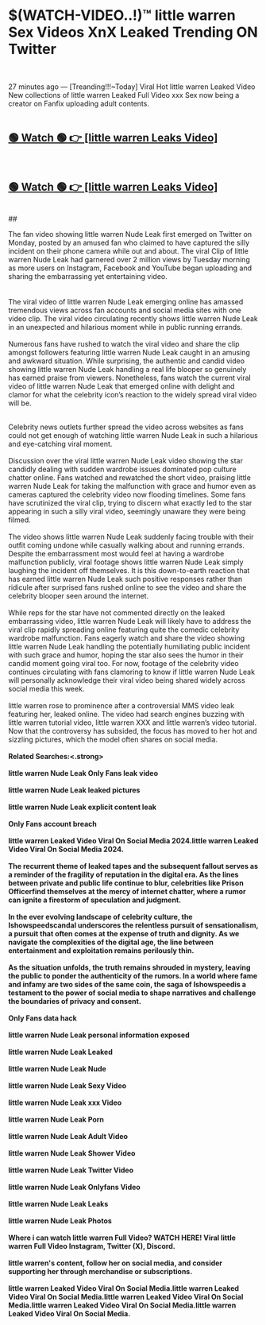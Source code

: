 

# $(WATCH-VIDEO..!)™ little warren Sex Videos XnX Leaked Trending ON Twitter<br>
<br>

27 minutes ago — [Treanding!!!~Today] Viral Hot little warren Leaked Video New collections of little warren Leaked Full Video xxx Sex now being a creator on Fanfix uploading adult contents.
<br>
 <br>

##  <a href="https://clipsfans.site/?title=little_warren&ref=git">🟢 Watch 🟢 👉 [little warren Leaks Video]</a><br>
  <br>

##  <a href="https://clipsfans.site/?title=little_warren&ref=git">🟢 Watch 🟢 👉 [little warren Leaks Video]</a><br>
  <br>
  ##
  <br>

The fan video showing little warren Nude Leak first emerged on Twitter on Monday, posted by an amused fan who claimed to have captured the silly incident on their phone camera while out and about. The viral Clip of little warren Nude Leak had garnered over 2 million views by Tuesday morning as more users on Instagram, Facebook and YouTube began uploading and sharing the embarrassing yet entertaining video.
<br><br>
  <br>
The viral video of little warren Nude Leak emerging online has amassed tremendous views across fan accounts and social media sites with one video clip. The viral video circulating recently shows little warren Nude Leak in an unexpected and hilarious moment while in public running errands.
<br><br>
Numerous fans have rushed to watch the viral video and share the clip amongst followers featuring little warren Nude Leak caught in an amusing and awkward situation. While surprising, the authentic and candid video showing little warren Nude Leak handling a real life blooper so genuinely has earned praise from viewers. Nonetheless, fans watch the current viral video of little warren Nude Leak that emerged online with delight and clamor for what the celebrity icon’s reaction to the widely spread viral video will be.
<br><br>

Celebrity news outlets further spread the video across websites as fans could not get enough of watching little warren Nude Leak in such a hilarious and eye-catching viral moment.
<br><br>
Discussion over the viral little warren Nude Leak video showing the star candidly dealing with sudden wardrobe issues dominated pop culture chatter online. Fans watched and rewatched the short video, praising little warren Nude Leak for taking the malfunction with grace and humor even as cameras captured the celebrity video now flooding timelines. Some fans have scrutinized the viral clip, trying to discern what exactly led to the star appearing in such a silly viral video, seemingly unaware they were being filmed.
<br><br>
The video shows little warren Nude Leak suddenly facing trouble with their outfit coming undone while casually walking about and running errands. Despite the embarrassment most would feel at having a wardrobe malfunction publicly, viral footage shows little warren Nude Leak simply laughing the incident off themselves. It is this down-to-earth reaction that has earned little warren Nude Leak such positive responses rather than ridicule after surprised fans rushed online to see the video and share the celebrity blooper seen around the internet.
<br><br>
While reps for the star have not commented directly on the leaked embarrassing video, little warren Nude Leak will likely have to address the viral clip rapidly spreading online featuring quite the comedic celebrity wardrobe malfunction. Fans eagerly watch and share the video showing little warren Nude Leak handling the potentially humiliating public incident with such grace and humor, hoping the star also sees the humor in their candid moment going viral too. For now, footage of the celebrity video continues circulating with fans clamoring to know if little warren Nude Leak will personally acknowledge their viral video being shared widely across social media this week.
<br><br>
little warren rose to prominence after a controversial MMS video leak featuring her, leaked online. The video had search engines buzzing with little warren tutorial video, little warren XXX and little warren’s video tutorial. Now that the controversy has subsided, the focus has moved to her hot and sizzling pictures, which the model often shares on social media.
<br><br>
<strong>Related Searches:<.strong>
<br><br>
little warren Nude Leak Only Fans leak video
<br><br>
little warren Nude Leak leaked pictures
<br><br>
little warren Nude Leak explicit content leak
<br><br>
Only Fans account breach
<br><br>
little warren Leaked Video Viral On Social Media 2024.little warren Leaked Video Viral On Social Media 2024.
<br><br>
The recurrent theme of leaked tapes and the subsequent fallout serves as a reminder of the fragility of reputation in the digital era. As the lines between private and public life continue to blur, celebrities like Prison Officerfind themselves at the mercy of internet chatter, where a rumor can ignite a firestorm of speculation and judgment.
<br><br>
In the ever evolving landscape of celebrity culture, the Ishowspeedscandal underscores the relentless pursuit of sensationalism, a pursuit that often comes at the expense of truth and dignity. As we navigate the complexities of the digital age, the line between entertainment and exploitation remains perilously thin.
<br><br>
As the situation unfolds, the truth remains shrouded in mystery, leaving the public to ponder the authenticity of the rumors. In a world where fame and infamy are two sides of the same coin, the saga of Ishowspeedis a testament to the power of social media to shape narratives and challenge the boundaries of privacy and consent.
<br><br>
Only Fans data hack
<br><br>
little warren Nude Leak personal information exposed
<br><br>
little warren Nude Leak Leaked
<br><br>
little warren Nude Leak Nude
<br><br>
little warren Nude Leak Sexy Video
<br><br>
little warren Nude Leak xxx Video
<br><br>
little warren Nude Leak Porn
<br><br>
little warren Nude Leak Adult Video
<br><br>
little warren Nude Leak Shower Video
<br><br>
little warren Nude Leak Twitter Video
<br><br>
little warren Nude Leak Onlyfans Video
<br><br>
little warren Nude Leak Leaks
<br><br>
little warren Nude Leak Photos
<br><br>
Where i can watch little warren Full Video? WATCH HERE! Viral little warren Full Video Instagram, Twitter (X), Discord.
<br><br>
little warren's content, follow her on social media, and consider supporting her through merchandise or subscriptions.
<br><br>
little warren Leaked Video Viral On Social Media.little warren Leaked Video Viral On Social Media.little warren Leaked Video Viral On Social Media.little warren Leaked Video Viral On Social Media.little warren Leaked Video Viral On Social Media.
